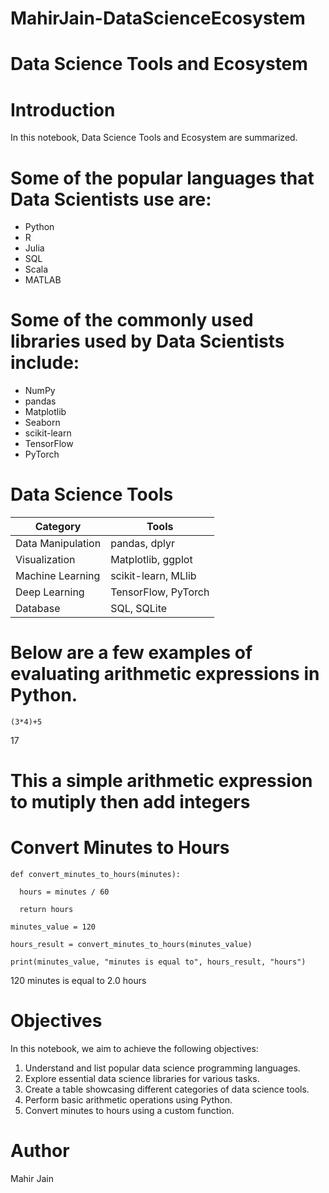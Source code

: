 # MahirJain-DataScienceEcosystem

# Data Science Tools and Ecosystem

# Introduction
  In this notebook, Data Science Tools and Ecosystem are summarized.

# Some of the popular languages that Data Scientists use are:
  - Python
  - R
  - Julia
  - SQL
  - Scala
  - MATLAB

# Some of the commonly used libraries used by Data Scientists include:
  - NumPy
  - pandas
  - Matplotlib
  - Seaborn
  - scikit-learn
  - TensorFlow
  - PyTorch

# Data Science Tools

  | Category         | Tools              |
  |------------------|--------------------|
  | Data Manipulation| pandas, dplyr      |
  | Visualization    | Matplotlib, ggplot |
  | Machine Learning | scikit-learn, MLlib|
  | Deep Learning    | TensorFlow, PyTorch|
  | Database         | SQL, SQLite        |

# Below are a few examples of evaluating arithmetic expressions in Python.

    (3*4)+5

  17
  
# This a simple arithmetic expression to mutiply then add integers

# Convert Minutes to Hours
  
    def convert_minutes_to_hours(minutes):
  
      hours = minutes / 60
      
      return hours

    minutes_value = 120
  
    hours_result = convert_minutes_to_hours(minutes_value)
  
    print(minutes_value, "minutes is equal to", hours_result, "hours")

  120 minutes is equal to 2.0 hours


# Objectives
  In this notebook, we aim to achieve the following objectives:

  1. Understand and list popular data science programming languages.
  2. Explore essential data science libraries for various tasks.
  3. Create a table showcasing different categories of data science tools.
  4. Perform basic arithmetic operations using Python.
  5. Convert minutes to hours using a custom function.

# Author

  Mahir Jain
